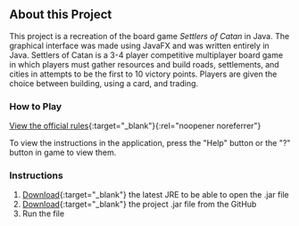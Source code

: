 ## About this Project

This project is a recreation of the board game _Settlers of Catan_ in Java. The graphical interface was made using JavaFX and was written entirely in Java. Settlers of Catan is a 3-4 player competitive multiplayer board game in which players must gather resources and build roads, settlements, and cities in attempts to be the first to 10 victory points. Players are given the choice between building, using a card, and trading.

### How to Play

[View the official rules](https://www.catan.com/sites/prod/files/2021-06/catan_base_rules_2020_200707.pdf){:target="_blank"}{:rel="noopener noreferrer"}

To view the instructions in the application, press the "Help" button or the "?" button in game to view them.

### Instructions

1. [Download](https://www.oracle.com/java/technologies/downloads/){:target="_blank"} the latest JRE to be able to open the .jar file
2. [Download](https://github.com/nitheesh-cpu/SettlersOfCatan/releases/download/Download/Catan.jar){:target="_blank"} the project .jar file from the GitHub
3. Run the file
